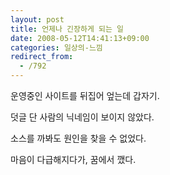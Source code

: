 ```yaml
---
layout: post
title: 언제나 긴장하게 되는 일
date: 2008-05-12T14:41:13+09:00
categories: 일상의-느낌
redirect_from:
  - /792
---
```




운영중인 사이트를 뒤집어 엎는데 갑자기.

덧글 단 사람의 닉네임이 보이지 않았다.

소스를 까봐도 원인을 찾을 수 없었다.

마음이 다급해지다가, 꿈에서 깼다.


